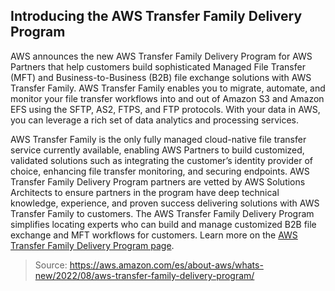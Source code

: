 ## Introducing the AWS Transfer Family Delivery Program

AWS announces the new AWS Transfer Family Delivery Program for AWS Partners that help customers build sophisticated Managed File Transfer (MFT) and Business-to-Business (B2B) file exchange solutions with AWS Transfer Family. AWS Transfer Family enables you to migrate, automate, and monitor your file transfer workflows into and out of Amazon S3 and Amazon EFS using the SFTP, AS2, FTPS, and FTP protocols. With your data in AWS, you can leverage a rich set of data analytics and processing services. 

AWS Transfer Family is the only fully managed cloud-native file transfer service currently available, enabling AWS Partners to build customized, validated solutions such as integrating the customer’s identity provider of choice, enhancing file transfer monitoring, and securing endpoints.
AWS Transfer Family Delivery Program partners are vetted by AWS Solutions Architects to ensure partners in the program have deep technical knowledge, experience, and proven success delivering solutions with AWS Transfer Family to customers. The AWS Transfer Family Delivery Program simplifies locating experts who can build and manage customized B2B file exchange and MFT workflows for customers. Learn more on the [AWS Transfer Family Delivery Program page](https://aws.amazon.com/aws-transfer-family/partners/).

> Source: https://aws.amazon.com/es/about-aws/whats-new/2022/08/aws-transfer-family-delivery-program/